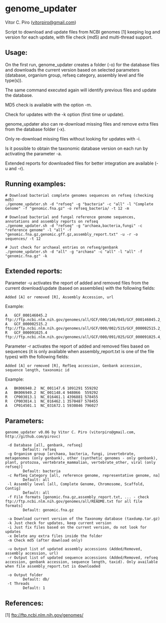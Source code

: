 # genome_updater

Vitor C. Piro (vitorpiro@gmail.com)


Script to download and update files from NCBI genomes [1] keeping log and version for each update, with file check (md5) and multi-thread support.

Usage:
------

On the first run, genome_updater creates a folder (-o) for the database files and downloads the current version based on selected parameters (database, organism group, refseq category, assembly level and file type(s)).

The same command executed again will identify previous files and update the database.

MD5 check is available with the option -m.

Check for updates with the -k option (first time or update).

genome_updater also can re-download missing files and remove extra files from the database folder (-x).

Only re-download missing files without looking for updates with -i.

Is it possible to obtain the taxonomic database version on each run by activating the parameter -a.

Extended reports for downloaded files for better integration are available (-u and -r).

Running examples:
-----------------
	# Download bacterial complete genomes sequences on refseq (checking md5)
	./genome_updater.sh -d "refseq" -g "bacteria" -c "all" -l "Complete Genome" -f "genomic.fna.gz" -o refseq_bacteria/ -t 12 -m

	# Download bacterial and fungal reference genome sequences, annotations and assembly reports on refseq
	./genome_updater.sh -d "refseq" -g "archaea,bacteria,fungi" -c "reference genome" -l "all" -f "genomic.fna.gz,genomic.gff.gz,assembly_report.txt" -u -r -o sequences/ -t 12
	
	# Just check for archaeal entries on refseq/genbank
	./genome_updater.sh -d "all" -g "archaea" -c "all" -l "all" -f "genomic.fna.gz" -k

Extended reports:
-----------------

Parameter -u activates the report of added and removed files from the current download/update (based on assemblies) with the following fields:

	Added [A] or removed [R], Assembly Accession, url

Example:

	A	GCF_000146045.2	ftp://ftp.ncbi.nlm.nih.gov/genomes/all/GCF/000/146/045/GCF_000146045.2_R64
	A	GCF_000002515.2	ftp://ftp.ncbi.nlm.nih.gov/genomes/all/GCF/000/002/515/GCF_000002515.2_ASM251v1
	R	GCF_000091025.4	ftp://ftp.ncbi.nlm.nih.gov/genomes/all/GCF/000/091/025/GCF_000091025.4_ASM9102v4

	
Parameter -r activates the report of added and removed files based on sequences (it is only available when assembly_report.txt is one of the file types) with the following fields:

	Added [A] or removed [R], RefSeq accession, Genbank accession, sequence length, taxonomic id

Example:

	A	BK006948.2	NC_001147.6	1091291	559292
	A	BK006949.2	NC_001148.4	948066	559292
	R	CP003013.1	NC_016461.1	4396881	578455
	R	CP003014.1	NC_016462.1	3570487	578455
	A	CP014501.1	NC_031672.1	5930846	796027
	
Parameters:
-----------

	genome_updater v0.06 by Vitor C. Piro (vitorpiro@gmail.com, http://github.com/pirovc)

	 -d Database [all, genbank, refseq]
			Default: refseq
	 -g Organism group [archaea, bacteria, fungi, invertebrate, metagenomes (only genbank), other (synthetic genomes - only genbank), plant, protozoa, vertebrate_mammalian, vertebrate_other, viral (only refseq)]
			Default: bacteria
	 -c RefSeq Category [all, reference genome, representative genome, na]
			Default: all
	 -l Assembly level [all, Complete Genome, Chromosome, Scaffold, Contig]
			Default: all
	 -f File formats [genomic.fna.gz,assembly_report.txt, ... - check ftp://ftp.ncbi.nlm.nih.gov/genomes/all/README.txt for all file formats]
			Default: genomic.fna.gz

	 -a Download current version of the Taxonomy database (taxdump.tar.gz)
	 -k Just check for updates, keep current version
	 -i Just fix files based on the current version, do not look for updates
	 -x Delete any extra files inside the folder
	 -m Check md5 (after download only)

	 -u Output list of updated assembly accessions (Added/Removed, assembly accession, url)
	 -r Output list of updated sequence accessions (Added/Removed, refseq accession, genbank accession, sequence length, taxid). Only available when file assembly_report.txt is downloaded

	 -o Output folder
			Default: db/
	 -t Threads
			Default: 1
	
References:
-----------

[1] ftp://ftp.ncbi.nlm.nih.gov/genomes/
